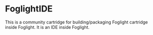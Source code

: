 # FoglightIDE

This is a community cartridge for building/packaging Foglight cartridge inside Foglight. It is an IDE inside Foglight. 
